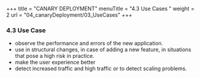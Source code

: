 +++
title = "CANARY DEPLOYMENT"
menuTitle = "4.3  Use Cases "
weight = 2
url = "04_canaryDeployment/03_UseCases"
+++



### 4.3 Use Case
* observe the performance and errors of the new application.
* use in structural changes, in case of adding a new feature, in situations that pose a high risk in practice.
* make the user experience better
* detect increased traffic and high traffic or to detect scaling problems.

